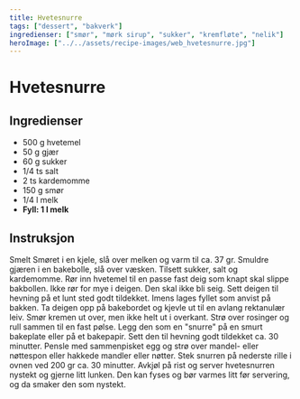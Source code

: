 ```yaml
---
title: Hvetesnurre
tags: ["dessert", "bakverk"]
ingredienser: ["smør", "mørk sirup", "sukker", "kremfløte", "nelik"]
heroImage: ["../../assets/recipe-images/web_hvetesnurre.jpg"]
---
```


# Hvetesnurre

## Ingredienser

- 500 g hvetemel
- 50 g gjær
- 60 g sukker
- 1/4 ts salt
- 2 ts kardemomme
- 150 g smør
- 1/4 l melk
- **Fyll: 1 l melk**

## Instruksjon

Smelt Smøret i en kjele, slå over melken og varm til ca. 37 gr. Smuldre gjæren i en bakebolle, slå over væsken. Tilsett sukker, salt og kardemomme. Rør inn hvetemel til en passe fast deig som knapt skal slippe bakbollen. Ikke rør for mye i deigen. Den skal ikke bli seig. Sett deigen til hevning på et lunt sted godt tildekket. Imens lages fyllet som anvist på bakken. Ta deigen opp på bakebordet og kjevle ut til en avlang rektanulær leiv. Smør kremen ut over, men ikke helt ut i overkant. Strø over rosinger og rull sammen til en fast pølse. Legg den som en "snurre" på en smurt bakeplate eller på et bakepapir. Sett den til hevning godt tildekket ca. 30 minutter. Pensle med sammenpisket egg og strø over mandel- eller nøttespon eller hakkede mandler eller nøtter. Stek snurren på nederste rille i ovnen ved 200 gr ca. 30 minutter. Avkjøl på rist og server hvetesnurren nystekt og gjerne litt lunken. Den kan fyses og bør varmes litt før servering, og da smaker den som nystekt.
